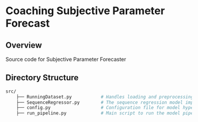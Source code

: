 # Coaching Subjective Parameter Forecast

## Overview

Source code for Subjective Parameter Forecaster 

## Directory Structure

```bash
src/
    ├── RunningDataset.py           # Handles loading and preprocessing of the running dataset
    ├── SequenceRegressor.py        # The sequence regression model implementation
    ├── config.py                   # Configuration file for model hyperparameters and settings
    ├── run_pipeline.py             # Main script to run the model pipeline
